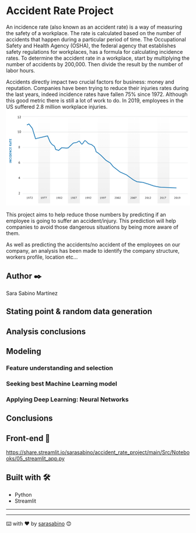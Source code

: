 # Accident Rate Project

An incidence rate (also known as an accident rate) is a way of measuring the safety of a workplace. The rate is calculated based on the number of accidents that happen during a particular period of time.
The Occupational Safety and Health Agency (OSHA), the federal agency that establishes safety regulations for workplaces, has a formula for calculating incidence rates. To determine the accident rate in a workplace, start by multiplying the number of accidents by 200,000. Then divide the result by the number of labor hours.

Accidents directly impact two crucial factors for business: money and reputation. Companies have been trying to reduce their injuries rates during the last years, indeed incidence rates have fallen 75% since 1972. Although this good metric there is still a lot of work to do. In 2019, employees in the US suffered 2.8 million workplace injuries. 
![alt text](https://raw.githubusercontent.com/sarasabino/Accident_Rate_Project/master/Images/injury_rates.PNG)

This project aims to help reduce those numbers by predicting if an employee is going to suffer an accident/injury. This prediction will help companies to avoid those dangerous situations by being more aware of them. 

As well as predicting the accidents/no accident of the employees on our company, an analysis has been made to identify the company structure, workers profile, location etc...

## Author ✒️

Sara Sabino Martínez

## Stating point & random data generation

## Analysis conclusions

## Modeling
### Feature understanding and selection

### Seeking best Machine Learning model

### Applying Deep Learning: Neural Networks


## Conclusions

## Front-end 🚀
https://share.streamlit.io/sarasabino/accident_rate_project/main/Src/Notebooks/05_streamlit_app.py

## Built with 🛠️

* Python
* Streamlit
---




---
⌨️ with ❤️ by [sarasabino](https://github.com/sarasabino) 😊
